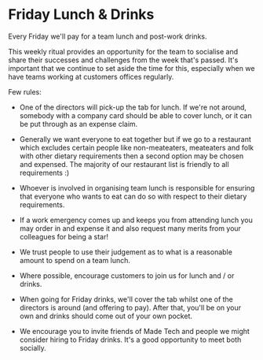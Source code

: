 # Friday Lunch & Drinks

Every Friday we'll pay for a team lunch and post-work drinks. 

This weekly ritual provides an opportunity for the team to socialise and share their successes and challenges from the week that's passed. It's important that we continue to set aside the time for this, especially when we have teams working at customers offices regularly.

Few rules:

* One of the directors will pick-up the tab for lunch. If we're not around, somebody with a company card should be able to cover lunch, or it can be put through as an expense claim.

* Generally we want everyone to eat together but if we go to a restaurant which excludes certain people like non-meateaters, meateaters and folk with other dietary requirements then a second option may be chosen and expensed. The majority of our restaurant list is friendly to all requirements :)

* Whoever is involved in organising team lunch is responsible for ensuring that everyone who wants to eat can do so with respect to their dietary requirements.

* If a work emergency comes up and keeps you from attending lunch you may order in and expense it and also request many merits from your colleagues for being a star!

* We trust people to use their judgement as to what is a reasonable amount to spend on a team lunch.

* Where possible, encourage customers to join us for lunch and / or drinks. 

* When going for Friday drinks, we'll cover the tab whilst one of the directors is around (and offering to pay). After that, you'll be on your own and drinks should come out of your own pocket.

* We encourage you to invite friends of Made Tech and people we might consider hiring to Friday drinks. It's a good opportunity to meet both socially. 
